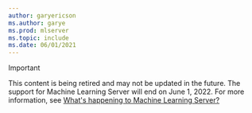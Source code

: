 ```yaml
---
author: garyericson
ms.author: garye
ms.prod: mlserver
ms.topic: include
ms.date: 06/01/2021
---
```


> [!IMPORTANT]
> This content is being retired and may not be updated in the future. The support for Machine Learning Server will end on June 1, 2022. For more information, see [What's happening to Machine Learning Server?](../what-is-happening-to-machine-learning-server.md)

